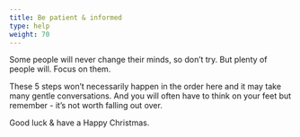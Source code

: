 ```yaml
---
title: Be patient & informed
type: help
weight: 70
---
```


Some people will never change their minds, so don’t try. But plenty of people will. Focus on them.

These 5 steps won’t necessarily happen in the order here and it may take many gentle conversations. And you will often have to think on your feet but remember - it’s not worth falling out over. 

Good luck & have a Happy Christmas.
